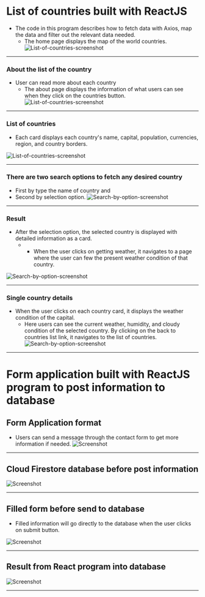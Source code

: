 # List of countries built with ReactJS 
- The code in this program describes how to fetch data with Axios, map the data and filter out the relevant data needed. 
    -   The home page displays the map of the world countries. 
![List-of-countries-screenshot](/img/Front.png)

---
### About the list of the country
-   User can read more about each country 
     - The about page displays the information of what users can see when they click on the countries button. 
![List-of-countries-screenshot](/img/About.png)

---
### List of countries
- Each card displays each country's name, capital, population, currencies, region, and country borders.
   
![List-of-countries-screenshot](/img/List-of-countries.png)

---
### There are two search options to fetch any desired country
-   First by type the name of country and
-   Second by selection option.
![Search-by-option-screenshot](/img/search-by-option.png)

---
### Result 
-   After the selection option, the selected country is displayed with detailed information as a card. 
    -  - When the user clicks on getting weather, it navigates to a page where the user can few the present weather condition of that country. 

![Search-by-option-screenshot](/img/Result.png)

---
### Single country details
-   When the user clicks on each country card, it displays the weather condition of the capital. 
    - Here users can see the current weather, humidity, and cloudy condition of the selected country. 
By clicking on the back to countries list link, it navigates to the list of countries. 
![Search-by-option-screenshot](/img/SingleCountry.png)

---
# Form application built with ReactJS program to post information to database

## Form Application format
- Users can send a message through the contact form to get more information if needed.
![Screenshot](/img/Front_F.png)

---
## Cloud Firestore database before post information 
![Screenshot](/img/Firestore.png)

---
## Filled form before send to database
-   Filled information will go directly to the database when the user clicks on submit button.

![Screenshot](/img/Filled-form.png)

---

## Result from React program into database
![Screenshot](/img/Result_F.png)

---